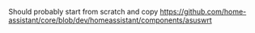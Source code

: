 
Should probably  start from scratch and copy https://github.com/home-assistant/core/blob/dev/homeassistant/components/asuswrt